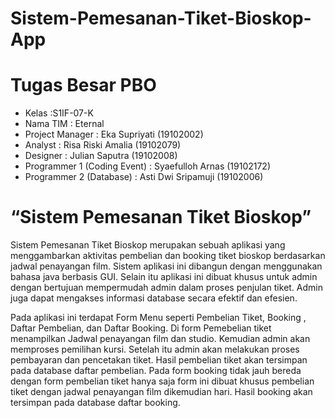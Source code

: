 # Sistem-Pemesanan-Tiket-Bioskop-App
# Tugas Besar PBO

* Kelas 		      :S1IF-07-K 
* Nama TIM		        : Eternal
* Project Manager	        : Eka Supriyati 	(19102002)
* Analyst			: Risa Riski Amalia	(19102079)
* Designer	        	: Julian Saputra	(19102008)
* Programmer 1 (Coding Event)	: Syaefulloh Arnas  	(19102172)
* Programmer 2 (Database)     : Asti Dwi Sripamuji	(19102006)
 
 # “Sistem Pemesanan Tiket Bioskop”
Sistem Pemesanan Tiket Bioskop  merupakan sebuah aplikasi yang menggambarkan aktivitas pembelian dan booking tiket bioskop berdasarkan jadwal penayangan film. Sistem aplikasi ini dibangun dengan menggunakan bahasa java berbasis GUI. Selain itu aplikasi ini dibuat khusus untuk admin dengan bertujuan mempermudah admin dalam proses penjulan tiket. Admin juga dapat mengakses informasi database secara efektif dan efesien.</p>
    <p> Pada aplikasi ini terdapat Form Menu seperti Pembelian Tiket, Booking , Daftar Pembelian, dan Daftar Booking. Di form Pemebelian tiket menampilkan Jadwal penayangan film dan studio. Kemudian admin akan memproses pemilihan kursi. Setelah itu admin akan melakukan proses pembayaran dan pencetakan tiket. Hasil pembelian tiket akan tersimpan pada database daftar pembelian. Pada form booking tidak jauh bereda dengan form pembelian tiket hanya saja form ini dibuat khusus pembelian tiket dengan jadwal penayangan film dikemudian hari. Hasil booking akan tersimpan pada database daftar booking.



